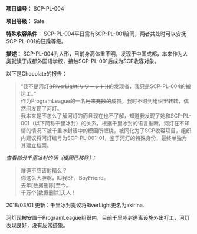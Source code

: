 
**项目编号：** SCP-PL-004

**项目等级：** Safe

**特殊收容条件：** SCP-PL-004平日需有SCP-PL-001陪同，两者共处时可以安抚SCP-PL-001的狂躁等级。

**描述：** SCP-PL-004为人形，目前身高体重不明，发现于中国成都，本来作为人类就读于成都外国语学校，接触SCP-PL-001后成为SCP收容对象。<br />

以下是Chocolate的报告：

>“我不是河灯~~((RiverLight(リワーレト))~~的发现者，我只是SCP-PL-004的搬运工。”<br/>
>作为ProgramLeague的一名~~用来充数的~~成员，我时不时到组织里转转，偶然间发现了河灯。<br/>
>我本来是不怎么了解河灯的~~而且现在也不了解~~，知道我发现了她和SCP-PL-001（以下简称千里冰封）的关系，根据千里冰封的语言推断，河灯在不知情的情况下被千里冰封话中的模因所缠绕，被同化为了SCP收容项目，组织内建议将河灯编号为SCP-PL-001-01，鉴于河灯的特殊身份，最终单独为其建立档案。<br/>

*查看部分千里冰封的话（模因已移除）：*

>难道不应该射精么？<br/>
>你这么大胆啊，叫我BF，BoyFriend。<br/>
>去年\[数据删除]至今。<br/>
>千万个\[数据删除]夫人！<br/>

2018/03/01 更新：千里冰封提议将RiverLight更名为akirina.

河灯现被安置于ProgramLeague组织内，目前千里冰封逃离设施外出打工，河灯表现良好，没有反常迹象。
